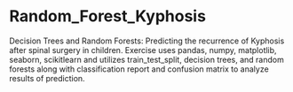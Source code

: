 # Random_Forest_Kyphosis
Decision Trees and Random Forests:     Predicting the recurrence of Kyphosis after spinal surgery in children. Exercise uses pandas, numpy, matplotlib, seaborn, scikitlearn and utilizes train_test_split, decision trees, and random forests along with classification report and confusion matrix to analyze results of prediction.
